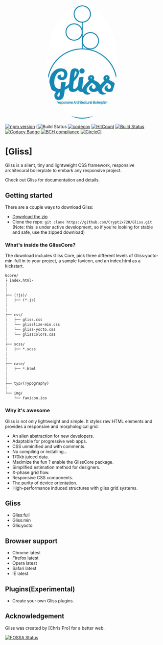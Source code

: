 <p align="center">
  <a href="http://ant.design">
    <img width="230" style="border-radius:50%;" src="https://github.com/Cryptix720/Gliss/blob/master/favicon.jpg">
  </a>
</p>

[![npm version](https://badge.fury.io/js/gliss01.svg)](https://badge.fury.io/js/gliss01)
[![Build Status](https://travis-ci.org/Cryptix720/Gliss.svg?branch=master)
[![codecov](https://codecov.io/gh/Cryptix720/Gliss/branch/master/graph/badge.svg)](https://codecov.io/gh/Cryptix720/Gliss)
[![HitCount](http://hits.dwyl.io/{Cryptix720}/{Gliss}.svg)](http://hits.dwyl.io/{Cryptix720}/{Gliss})
[![Build Status](https://semaphoreci.com/api/v1/cryptix720/gliss/branches/master/badge.svg)](https://semaphoreci.com/cryptix720/gliss)
[![Codacy Badge](https://api.codacy.com/project/badge/Grade/e8ef091b6bc74a84b15e8746a4e5a81f)](https://www.codacy.com/app/Cryptix720/Gliss?utm_source=github.com&amp;utm_medium=referral&amp;utm_content=Cryptix720/Gliss&amp;utm_campaign=Badge_Grade)
[![BCH compliance](https://bettercodehub.com/edge/badge/Cryptix720/Gliss?branch=master)](https://bettercodehub.com/)
[![CircleCI](https://circleci.com/gh/Cryptix720/Gliss/tree/master.svg?style=svg)](https://circleci.com/gh/Cryptix720/Gliss/tree/master)


# [Gliss]
Gliss is a silent, tiny and lightweight CSS framework, responsive architecural boilerplate to embark any responsive project.

Check out Gliss for documentation and details.

## Getting started

There are a couple ways to download Gliss:
- [Download the zip](https://github.com/Cryptix720/Gliss/releases/download/Gliss/Gliss.zip)
- Clone the repo: `git clone https://github.com/Cryptix720/Gliss.git` (Note: this is under active development, so if you're looking for stable and safe, use the zipped download)


### What's inside the GlissCore?

The download includes Gliss Core, pick three different levels of Gliss:yocto-min-full in to your project, a sample favicon, and an index.html as a kickstart.

```
Gcore/
├ index.html-
│ 
│ 
├── (!js)/
│   ├── (*.js) 
│ 
│ 
├── css/
│   ├── gliss.css
│   └── glisslize-min.css
│   └── gliss-yocto.css
│   └── glissColors.css
│ 
├── scss/
│   ├── *.scss
│
│   
├── case/
│   ├── *.html
│
│  
├── typ/(Typography)
│
└── img/
    └── favicon.ico

```

### Why it's awesome

Gliss is not only lightweight and simple. It styles raw HTML elements and provides a responsive and morphological grid.
- An alien abstraction for new developers.
- Adaptable for progressive web apps.
- CSS unminified and with comments.
- No compiling or installing...
- 170kb juiced data.
- Maximize the fun ? enable the GlissCore package.
- Simplified estimation method for designers.
- X-phase grid flow.
- Responsive CSS components. 
- The purity of device orientation.
- High-performance induced structures with gliss grid systems.




## Gliss

- Gliss:full
- Gliss:min
- Glis:yocto

## Browser support

- Chrome latest
- Firefox latest
- Opera latest
- Safari latest
- IE latest



## Plugins(Experimental)

- Create your own Gliss plugins.


## Acknowledgement

Gliss was created by [Chris Pro] for a better web.

[![FOSSA Status](https://app.fossa.io/api/projects/git%2Bgithub.com%2FCryptix720%2FGliss.svg?type=large)](https://app.fossa.io/projects/git%2Bgithub.com%2FCryptix720%2FGliss?ref=badge_large)
